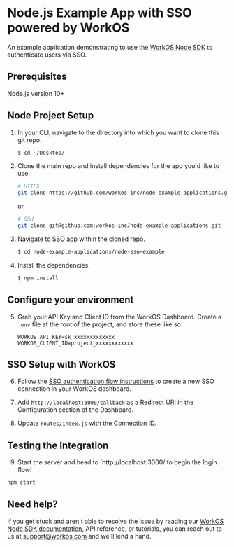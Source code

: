 # Node.js Example App with SSO powered by WorkOS

An example application demonstrating to use the [WorkOS Node SDK](https://github.com/workos-inc/workos-node) to authenticate users via SSO. 

## Prerequisites

Node.js version 10+

## Node Project Setup

1. In your CLI, navigate to the directory into which you want to clone this git repo.
   ```bash
   $ cd ~/Desktop/
   ```

2. Clone the main repo and install dependencies for the app you'd like to use:
    ```bash
    # HTTPS
    git clone https://github.com/workos-inc/node-example-applications.git
    ```
    or

    ```bash
    # SSH
    git clone git@github.com:workos-inc/node-example-applications.git
    ```

3. Navigate to SSO app within the cloned repo. 
   ```bash
   $ cd node-example-applications/node-sso-example
   ```

4. Install the dependencies. 
    ```bash
    $ npm install
    ```

## Configure your environment

5. Grab your API Key and Client ID from the WorkOS Dashboard. Create a `.env`
file at the root of the project, and store these like so:
    ```
    WORKOS_API_KEY=sk_xxxxxxxxxxxxx
    WORKOS_CLIENT_ID=project_xxxxxxxxxxxx
    ```

## SSO Setup with WorkOS

6. Follow the [SSO authentication flow instructions](https://workos.com/docs/sso/guide/introduction) to create a new SSO connection in your WorkOS dashboard.

7. Add `http://localhost:3000/callback` as a Redirect URI in the Configuration section of the Dashboard.

8. Update `routes/index.js` with the Connection ID.

## Testing the Integration

9. Start the server and head to `http://localhost:3000/ to begin the login flow! 

```sh
npm start
```


## Need help?

If you get stuck and aren't able to resolve the issue by reading our [WorkOS Node SDK documentation](https://docs.workos.com/sdk/node), API reference, or tutorials, you can reach out to us at support@workos.com and we'll lend a hand.
